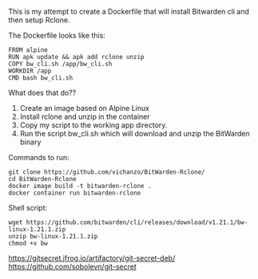 This is my attempt to create a Dockerfile that will install Bitwarden cli and then setup Rclone.

The Dockerfile looks like this:
```
FROM alpine
RUN apk update && apk add rclone unzip
COPY bw_cli.sh /app/bw_cli.sh
WORKDIR /app
CMD bash bw_cli.sh
```
What does that do??
1) Create an image based on Alpine Linux
2) Install rclone and unzip in the container
3) Copy my script to the working app directory. 
4) Run the script bw_cli.sh which will download and unzip the BitWarden binary


Commands to run:
```
git clone https://github.com/vichanzo/BitWarden-Rclone/
cd BitWarden-Rclone
docker image build -t bitwarden-rclone .
docker container run bitwarden-rclone
```

Shell script:
```
wget https://github.com/bitwarden/cli/releases/download/v1.21.1/bw-linux-1.21.1.zip
unzip bw-linux-1.21.1.zip
chmod +x bw
```


https://gitsecret.jfrog.io/artifactory/git-secret-deb/
https://github.com/sobolevn/git-secret
